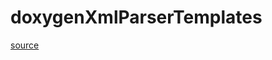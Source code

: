 # doxygenXmlParserTemplates

[source](github.com/OpenFOAM-jp/OpenFOAM-utilities-tutorials-jp/blob/master/v1906/miscellaneous/foamHelp/helpTypes/lnInclude/doxygenXmlParserTemplates.C/doxygenXmlParserTemplates.C)



